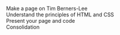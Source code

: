 Make a page on Tim Berners-Lee<br/>
Understand the principles of HTML and CSS<br/>
Present your page and code<br/>
Consolidation